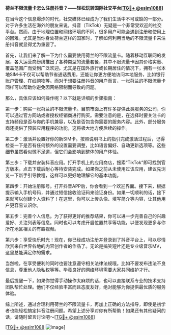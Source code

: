 **荷兰不限流量卡怎么注册抖音？——轻松玩转国际社交平台[[TG💪+ @esim1088](https://t.me/s/esim1088)]**

在当今这个信息爆炸的时代，社交媒体已经成为了我们生活中不可或缺的一部分。对于许多生活在海外的朋友来说，抖音（TikTok）无疑是一个非常受欢迎的社交平台。然而，由于地理位置和网络环境的不同，很多用户可能会遇到注册和使用上的困难。尤其是当你身处荷兰这样的国家时，了解如何利用当地的不限流量卡来注册抖音就显得尤为重要了。

首先，让我们来了解一下为什么需要使用荷兰的不限流量卡。随着移动互联网的发展，各大运营商纷纷推出了各种类型的流量套餐，其中不限流量卡因其价格实惠、覆盖范围广而受到广泛欢迎。尤其是在国外旅行或长期居住的情况下，拥有一张本地SIM卡不仅可以帮助节省通话费用，还能让你更方便地访问本地服务，比如银行账户管理、在线购物等。而对于想要注册抖音的用户而言，一张荷兰的不限流量卡同样可以帮助你避免因网络限制而导致的问题。

那么，具体应该如何操作呢？以下就是详细的步骤指南：

第一步：购买一张荷兰的不限流量卡。目前市面上有许多提供此类服务的公司，你可以通过官方网站或者授权经销商进行购买。需要注意的是，在选择时要关注卡的支持频段是否与你的手机兼容，以及是否包含你需要的服务内容。此外，部分服务商还提供了预装应用程序的功能，这将极大地方便后续的操作。

第二步：激活并设置好你的新SIM卡。按照说明书上的指引完成激活过程后，记得检查一下是否有任何额外的设置需要调整，比如语言偏好、自动更新选项等。这些细节虽然看似微不足道，但它们会影响到整体的用户体验。

第三步：下载并安装抖音应用。打开手机上的应用商店，搜索“TikTok”即可找到官方版本。点击下载后耐心等待安装完成。如果你之前从未使用过该应用，建议先浏览一下新手引导教程，这样可以更好地理解它的基本功能。

第四步：开始注册账号。打开抖音APP后，你会看到一个欢迎界面。接下来，根据提示输入手机号码，并通过短信接收验证码来验证身份。如果一切顺利的话，接下来就可以创建个人资料了！在这里，你可以上传头像、填写简介等内容，让其他用户更容易认识你。

第五步：完善个人信息。为了获得更好的推荐结果，你可以进一步完善自己的兴趣爱好、关注列表等信息。同时也可以考虑开启位置共享等功能，以便发现更多与你所在地区相关的有趣视频。

第六步：享受快乐时光！现在，你已经成功注册并登录到了抖音平台上，可以尽情欣赏来自世界各地的内容创作者的作品了。无论是搞笑短片还是专业级音乐MV，这里总能满足你的需求。

当然啦，在享受便利的同时也要注意遵守相关法律法规哦。比如不要发布违法不良信息，尊重他人隐私权等等。毕竟良好的网络环境需要大家共同维护才行。

最后提醒一下，如果你觉得手动操作太麻烦的话，也可以直接联系专业的技术支持团队帮忙处理。他们不仅经验丰富而且态度友好，绝对能够为你提供最优质的服务体验。

综上所述，通过合理利用荷兰的不限流量卡，再加上正确的方法指导，即使是初学者也能轻松搞定抖音注册问题。希望上述分享对你有所帮助！如果还有其他疑问的话，请随时留言讨论吧～[[TG💪+ @esim1088](https://t.me/s/esim1088)]

[[TG💪+ @esim1088](https://t.me/s/esim1088) ![Image](https://i.postimg.cc/4NQfJmqS/Snipaste-2025-05-13-00-14-12.png)]